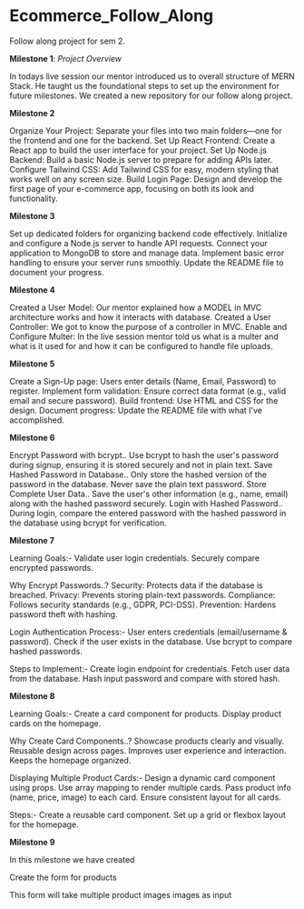 # Ecommerce_Follow_Along
Follow along project for sem 2.


**Milestone 1**: *Project Overview*  

In todays live session our mentor introduced us to overall structure of MERN Stack.
He taught us the foundational steps to set up the environment for future milestones.
We created a new repository for our follow along project.


**Milestone 2**

Organize Your Project: Separate your files into two main folders—one for the frontend and one for the backend.
Set Up React Frontend: Create a React app to build the user interface for your project.
Set Up Node.js Backend: Build a basic Node.js server to prepare for adding APIs later.
Configure Tailwind CSS: Add Tailwind CSS for easy, modern styling that works well on any screen size.
Build Login Page: Design and develop the first page of your e-commerce app, focusing on both its look and functionality.


**Milestone 3**

Set up dedicated folders for organizing backend code effectively.
Initialize and configure a Node.js server to handle API requests.
Connect your application to MongoDB to store and manage data.
Implement basic error handling to ensure your server runs smoothly.
Update the README file to document your progress.


**Milestone 4**

Created a User Model: Our mentor explained how a MODEL in MVC architecture works and how it interacts with database.
Created a User Controller: We got to know the purpose of a controller in MVC.
Enable and Configure Multer: In the live session mentor told us what is a multer and what is it used for and how it can be configured to handle file uploads.


**Milestone 5**

Create a Sign-Up page: Users enter details (Name, Email, Password) to register.
Implement form validation: Ensure correct data format (e.g., valid email and secure password).
Build frontend: Use HTML and CSS for the design.
Document progress: Update the README file with what I've accomplished.


**Milestone 6**

Encrypt Password with bcrypt..
Use bcrypt to hash the user's password during signup, ensuring it is stored securely and not in plain text.
Save Hashed Password in Database..
Only store the hashed version of the password in the database. Never save the plain text password.
Store Complete User Data..
Save the user's other information (e.g., name, email) along with the hashed password securely.
Login with Hashed Password..
During login, compare the entered password with the hashed password in the database using bcrypt for verification.

**Milestone 7** 

Learning Goals:-
Validate user login credentials.
Securely compare encrypted passwords.

Why Encrypt Passwords..?
Security: Protects data if the database is breached.
Privacy: Prevents storing plain-text passwords.
Compliance: Follows security standards (e.g., GDPR, PCI-DSS).
Prevention: Hardens password theft with hashing.

Login Authentication Process:-
User enters credentials (email/username & password).
Check if the user exists in the database.
Use bcrypt to compare hashed passwords.

Steps to Implement:-
Create login endpoint for credentials.
Fetch user data from the database.
Hash input password and compare with stored hash.

**Milestone 8**

Learning Goals:-
Create a card component for products.
Display product cards on the homepage.

Why Create Card Components..?
Showcase products clearly and visually.
Reusable design across pages.
Improves user experience and interaction.
Keeps the homepage organized.

Displaying Multiple Product Cards:-
Design a dynamic card component using props.
Use array mapping to render multiple cards.
Pass product info (name, price, image) to each card.
Ensure consistent layout for all cards.

Steps:-
Create a reusable card component.
Set up a grid or flexbox layout for the homepage.

**Milestone 9**

In this milestone we have created

Create the form for products

This form will take multiple product images images as input